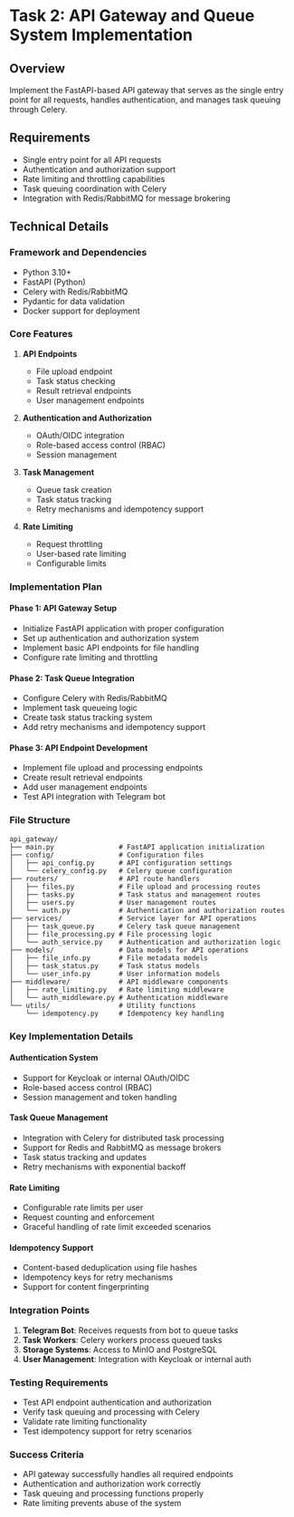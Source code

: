 # Task 2: API Gateway and Queue System Implementation

## Overview

Implement the FastAPI-based API gateway that serves as the single entry point for all requests, handles authentication, and manages task queuing through Celery.

## Requirements

- Single entry point for all API requests
- Authentication and authorization support
- Rate limiting and throttling capabilities
- Task queuing coordination with Celery
- Integration with Redis/RabbitMQ for message brokering

## Technical Details

### Framework and Dependencies

- Python 3.10+
- FastAPI (Python)
- Celery with Redis/RabbitMQ
- Pydantic for data validation
- Docker support for deployment

### Core Features

1. **API Endpoints**
   - File upload endpoint
   - Task status checking
   - Result retrieval endpoints
   - User management endpoints

2. **Authentication and Authorization**
   - OAuth/OIDC integration
   - Role-based access control (RBAC)
   - Session management

3. **Task Management**
   - Queue task creation
   - Task status tracking
   - Retry mechanisms and idempotency support

4. **Rate Limiting**
   - Request throttling
   - User-based rate limiting
   - Configurable limits

### Implementation Plan

#### Phase 1: API Gateway Setup

- Initialize FastAPI application with proper configuration
- Set up authentication and authorization system
- Implement basic API endpoints for file handling
- Configure rate limiting and throttling

#### Phase 2: Task Queue Integration

- Configure Celery with Redis/RabbitMQ
- Implement task queueing logic
- Create task status tracking system
- Add retry mechanisms and idempotency support

#### Phase 3: API Endpoint Development

- Implement file upload and processing endpoints
- Create result retrieval endpoints
- Add user management endpoints
- Test API integration with Telegram bot

### File Structure

```
api_gateway/
├── main.py                # FastAPI application initialization
├── config/                # Configuration files
│   ├── api_config.py      # API configuration settings
│   └── celery_config.py   # Celery queue configuration
├── routers/               # API route handlers
│   ├── files.py           # File upload and processing routes
│   ├── tasks.py           # Task status and management routes
│   ├── users.py           # User management routes
│   └── auth.py            # Authentication and authorization routes
├── services/              # Service layer for API operations
│   ├── task_queue.py      # Celery task queue management
│   ├── file_processing.py # File processing logic
│   └── auth_service.py    # Authentication and authorization logic
├── models/                # Data models for API operations
│   ├── file_info.py       # File metadata models
│   ├── task_status.py     # Task status models
│   └── user_info.py       # User information models
├── middleware/            # API middleware components
│   ├── rate_limiting.py   # Rate limiting middleware
│   └── auth_middleware.py # Authentication middleware
└── utils/                 # Utility functions
    └── idempotency.py     # Idempotency key handling
```

### Key Implementation Details

#### Authentication System

- Support for Keycloak or internal OAuth/OIDC
- Role-based access control (RBAC)
- Session management and token handling

#### Task Queue Management

- Integration with Celery for distributed task processing
- Support for Redis and RabbitMQ as message brokers
- Task status tracking and updates
- Retry mechanisms with exponential backoff

#### Rate Limiting

- Configurable rate limits per user
- Request counting and enforcement
- Graceful handling of rate limit exceeded scenarios

#### Idempotency Support

- Content-based deduplication using file hashes
- Idempotency keys for retry mechanisms
- Support for content fingerprinting

### Integration Points

1. **Telegram Bot**: Receives requests from bot to queue tasks
2. **Task Workers**: Celery workers process queued tasks
3. **Storage Systems**: Access to MinIO and PostgreSQL
4. **User Management**: Integration with Keycloak or internal auth

### Testing Requirements

- Test API endpoint authentication and authorization
- Verify task queuing and processing with Celery
- Validate rate limiting functionality
- Test idempotency support for retry scenarios

### Success Criteria

- API gateway successfully handles all required endpoints
- Authentication and authorization work correctly
- Task queuing and processing functions properly
- Rate limiting prevents abuse of the system
